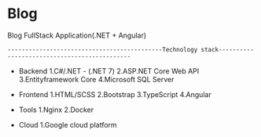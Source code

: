 # Blog
Blog FullStack Application(.NET + Angular)

    --------------------------------------------Technology stack---------------------------------------------
- Backend
  1.C#/.NET - (.NET 7)
  2.ASP.NET Core Web API
  3.Entityframework Core
  4.Microsoft SQL Server
  
- Frontend
  1.HTML/SCSS
  2.Bootstrap
  3.TypeScript
  4.Angular
  
- Tools
  1.Nginx
  2.Docker
  
- Cloud
  1.Google cloud platform
